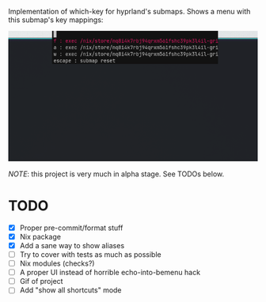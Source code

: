 Implementation of which-key for hyprland's submaps. Shows a menu with this
submap's key mappings:

![](./.assets/screenshot.png)

*NOTE*: this project is very much in alpha stage. See TODOs below.

# TODO

- [X] Proper pre-commit/format stuff
- [X] Nix package
- [X] Add a sane way to show aliases
- [ ] Try to cover with tests as much as possible
- [ ] Nix modules (checks?)
- [ ] A proper UI instead of horrible echo-into-bemenu hack
- [ ] Gif of project
- [ ] Add "show all shortcuts" mode
